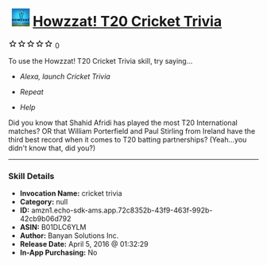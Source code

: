 # &nbsp;<img src="skill_icon" alt="Howzzat! T20 Cricket Trivia icon" width="36"> [Howzzat! T20 Cricket Trivia](http://alexa.amazon.com/#skills/amzn1.echo-sdk-ams.app.72c8352b-43f9-463f-992b-42cb9b06d792)
![0 stars](../../images/ic_star_border_black_18dp_1x.png)![0 stars](../../images/ic_star_border_black_18dp_1x.png)![0 stars](../../images/ic_star_border_black_18dp_1x.png)![0 stars](../../images/ic_star_border_black_18dp_1x.png)![0 stars](../../images/ic_star_border_black_18dp_1x.png) 0

To use the Howzzat! T20 Cricket Trivia skill, try saying...

* *Alexa, launch Cricket Trivia*

* *Repeat*

* *Help*

Did you know that Shahid Afridi has played the most T20 International matches? OR that William Porterfield and Paul Stirling from Ireland have the third best record when it comes to T20 batting partnerships? (Yeah...you didn't know that, did you?)

***

### Skill Details

* **Invocation Name:** cricket trivia
* **Category:** null
* **ID:** amzn1.echo-sdk-ams.app.72c8352b-43f9-463f-992b-42cb9b06d792
* **ASIN:** B01DLC6YLM
* **Author:** Banyan Solutions Inc.
* **Release Date:** April 5, 2016 @ 01:32:29
* **In-App Purchasing:** No
